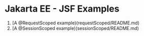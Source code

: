 # Jakarta EE - JSF Examples

1. [A @RequestScoped example)(requestScoped/README.md)
2. [A @SessionScoped example)(sessionScoped/README.md)